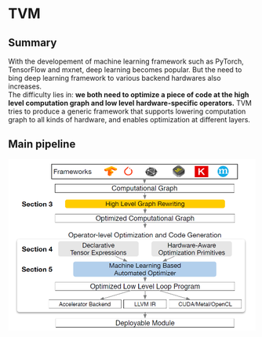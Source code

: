 # TVM 
## Summary 
With the developement of machine learning framework such as PyTorch, TensorFlow and mxnet, deep learning becomes popular. But the need to bing deep learning framework to various backend hardwares also increases.   
The difficulty lies in: **we both need to optimize a piece of code at the high level computation graph and low level hardware-specific operators.** TVM tries to produce a generic framework that supports lowering computation graph to all kinds of hardware, and enables optimization at different layers. 

## Main pipeline
![](../../png/tvmpipeline.png)